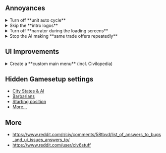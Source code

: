 ## Annoyances
<details>
    <summary>Turn off **unit auto cycle**</summary>
    <p>
    1. Go to `Documents/My Games/Sid Meyer's Civilization VI`.  
    2. Open `UserOptions.txt`  
    3. change following value to 0:  
    ```ini  
    ;Does the selection auto cycle to the next available unit? (0 = no, 1 = yes)  
    AutoUnitCycle 1  
    ```
</p>
</details>

<details>
<summary>Skip the **intro logos**</summary>
    <p>  
    1. Download blank .bk2 file from [here](https://github.com/weeebr/civ6/blob/master/Base/Platforms/Windows/Movies/logos.bk2?raw=true)  
    2. Replace file in `..\Base\Platforms\Windows\Movies`
    </p>
</details>

<details>
    <summary>Turn off **narrator during the loading screens**</summary>
    <p>
    1. Go to `..\Sid Meiers Civilization VI\Base\Assets\UI\FrontEnd`.  
    2. Open `LoadScreen.lua`.  
    3. Change lines 253-260 (comment out everything).  
    </p>
</details>

<details>
    <summary>Stop the AI making **same trade offers repeatedly**</summary>
    <p>  
    1. Go to `..\Sid Meier's Civilization VI\Base\Assets\Gameplay\Data`.
    2. Open `GlobalParameters.xml`.
    3. Change values of following lines:
    ```xml  
    <Row Name="AI_TURNS_BETWEEN_FRIENDSHIP_OFFERS" Value="5" />  
    <Row Name="AI_TURNS_BETWEEN_PEACE_OFFERS" Value="3" />  
    <Row Name="AI_TURNS_BETWEEN_TRADES" Value="10" />  
    ```
    </p>
</details>

## UI Improvements
<details>  
    <summary>Create a **custom main menu** (incl. Civilopedia)</summary>  
    <p>  
    1. Go to `..\Sid Meiers Civilization VI\Base\Assets\UI\FrontEnd`.
    2. Locate `MainMenu.lua`.
    3. Replace it with (this file)[https://github.com/weeebr/civ6/blob/master/Base\Assets\UI\FrontEnd\MainMenu.lua?raw=true]
</p>
</details>

## Hidden Gamesetup settings
* [City States & AI](https://www.reddit.com/r/civ/comments/58tbvd/list_of_answers_to_bugs_and_ui_issues_answers_to/d98s9qp/)
* [Barbarians](https://www.reddit.com/r/civ/comments/59lsbf/map_settings_reference_everything_ive_found/)
* [Starting position](https://www.reddit.com/r/civ/comments/58tbvd/list_of_answers_to_bugs_and_ui_issues_answers_to/d98s9qp/)
* [More...](https://www.reddit.com/r/civ/comments/59lsbf/map_settings_reference_everything_ive_found/)

## More
* https://www.reddit.com/r/civ/comments/58tbvd/list_of_answers_to_bugs_and_ui_issues_answers_to/
* https://www.reddit.com/user/civ6stuff
